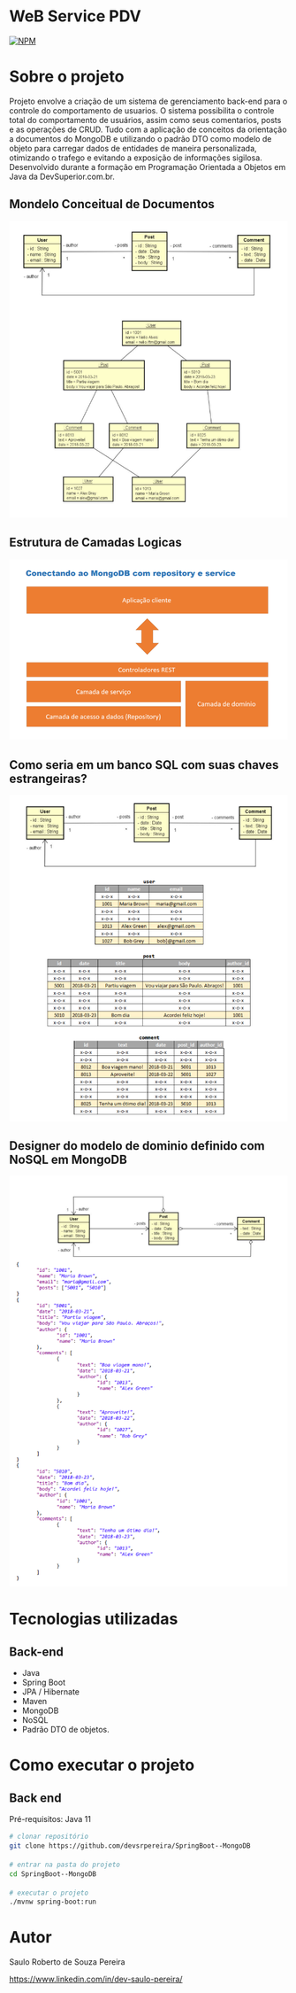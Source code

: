 # WeB Service PDV
[![NPM](https://img.shields.io/npm/l/react)](https://github.com/devsrpereira/SpringBoot--MongoDB/edit/main/LICENSE) 

# Sobre o projeto

Projeto envolve a criação de um sistema de gerenciamento back-end para o controle do comportamento de usuarios.
O sistema possibilita o controle total do comportamento de usuários, assim como seus comentarios, posts e as  operações de CRUD. 
Tudo com a aplicação de conceitos da orientação a documentos do MongoDB e utilizando o padrão DTO como modelo de objeto para carregar dados de entidades 
de maneira personalizada, otimizando o trafego e evitando a exposição de informações sigilosa. 
Desenvolvido durante a formação em Programação Orientada a Objetos em Java da DevSuperior.com.br. 


## Mondelo Conceitual de Documentos
![Modelo Conceitual](https://github.com/devsrpereira/SpringBoot--MongoDB/blob/main/img/img02.png)

## Estrutura de Camadas Logicas 
![Estrutura de Camadas](https://github.com/devsrpereira/SpringBoot--MongoDB/blob/main/img/img03.png)

## Como seria em um banco SQL com suas chaves estrangeiras?
![E se fosse SQL](https://github.com/devsrpereira/SpringBoot--MongoDB/blob/main/img/img01.png)

## Designer do modelo de dominio definido com NoSQL em MongoDB
![Modelo de dominio em NoSQL](https://github.com/devsrpereira/SpringBoot--MongoDB/blob/main/img/img04.png)

# Tecnologias utilizadas
## Back-end
- Java
- Spring Boot
- JPA / Hibernate
- Maven
- MongoDB
- NoSQL
- Padrão DTO de objetos.

# Como executar o projeto

## Back end
Pré-requisitos: Java 11

```bash
# clonar repositório
git clone https://github.com/devsrpereira/SpringBoot--MongoDB

# entrar na pasta do projeto
cd SpringBoot--MongoDB

# executar o projeto
./mvnw spring-boot:run
```


# Autor

Saulo Roberto de Souza Pereira

https://www.linkedin.com/in/dev-saulo-pereira/
